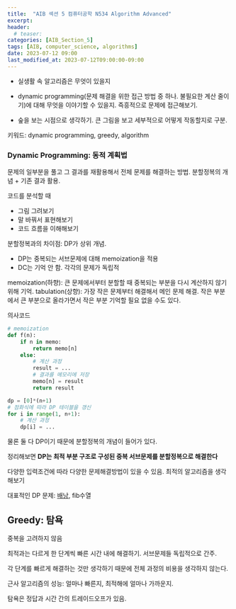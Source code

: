 ```yaml
---
title:  "AIB 섹션 5 컴퓨터공학 N534 Algorithm Advanced"
excerpt:
header:
  # teaser:
categories: [AIB_Section_5]
tags: [AIB, computer_science, algorithms]
date: 2023-07-12 09:00
last_modified_at: 2023-07-12T09:00:00-09:00
---
```


- 실생활 속 알고리즘은 무엇이 있을지
- dynamic programming(문제 해결을 위한 접근 방법 중 하나. 불필요한 계산 줄이기)에 대해 무엇을 이야기할 수 있을지. 즉흥적으로 문제에 접근해보기.

- 숲을 보는 시점으로 생각하기. 큰 그림을 보고 세부적으로 어떻게 작동할지로 구분.

키워드: dynamic programming, greedy, algorithm

### Dynamic Programming: 동적 계획법
문제의 일부분을 풀고 그 결과를 재활용해서 전체 문제를 해결하는 방법. 분할정복의 개념 + 기존 결과 활용.

코드를 분석할 때
- 그림 그려보기
- 말 바꿔서 표현해보기
- 코드 흐름을 이해해보기

분할정복과의 차이점: DP가 상위 개념.
- DP는 중복되는 서브문제에 대해 memoization을 적용
- DC는 기억 안 함. 각각의 문제가 독립적

memoization(하향): 큰 문제에서부터 분할할 때 중복되는 부분을 다시 계산하지 않기 위해 기억.
tabulation(상향): 가장 작은 문제부터 해결해서 메인 문제 해결. 작은 부분에서 큰 부분으로 올라가면서 작은 부분 기억할 필요 없을 수도 있다.

의사코드
```python
# memoization
def f(n):
    if n in memo:
        return memo[n]
    else:
        # 계산 과정
        result = ...
        # 결과를 메모리에 저장
        memo[n] = result
        return result
```
```python
dp = [0]*(n+1)
# 점화식에 따라 DP 테이블을 갱신
for i in range(1, n+1):
    # 계산 과정
    dp[i] = ...
```

물론 둘 다 DP이기 때문에 분할정복의 개념이 들어가 있다.

정리해보면 __DP는 최적 부분 구조로 구성된 중복 서브문제를 분할정복으로 해결한다__

다양한 입력조건에 따라 다양한 문제해결방법이 있을 수 있음. 최적의 알고리즘을 생각해보기

대표적인 DP 문제: [배낭](https://howudong.tistory.com/106), fib수열

## Greedy: 탐욕
중복을 고려하지 않음

최적과는 다르게 한 단계씩 빠른 시간 내에 해결하기. 서브문제들 독립적으로 간주.

각 단계를 빠르게 해결하는 것만 생각하기 때문에 전체 과정의 비용을 생각하지 않는다.

근사 알고리즘의 성능: 얼마나 빠른지, 최적해에 얼마나 가까운지.

탐욕은 정답과 시간 간의 트레이드오프가 있음.